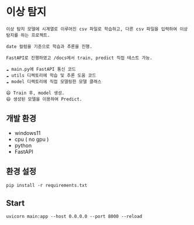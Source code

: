 # 이상 탐지

```
이상 탐지 모델에 시계열로 이루어진 csv 파일로 학습하고, 다른 csv 파일을 입력하여 이상 탐지를 하는 프로젝트.

date 컬럼을 기준으로 학습과 추론을 진행.

FastAPI로 진행하였고 /docs에서 train, predict 직접 테스트 가능.

☁️ main.py에 FastAPI 통신 코드
☁️ utils 디렉토리에 학습 및 추론 도움 코드
☁️ model 디렉토리에 직접 모델링한 모델 클래스 

😄 Train 후, model 생성.
😄 생성된 모델을 이용하여 Predict.
```

## 개발 환경
- windows11
- cpu ( no gpu )
- python
- FastAPI

## 환경 설정
```
pip install -r requirements.txt
```

## Start
```
uvicorn main:app --host 0.0.0.0 --port 8000 --reload
```
